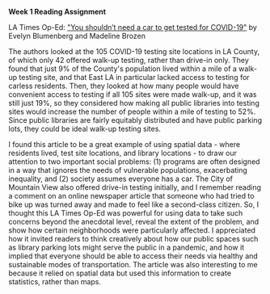**Week 1 Reading Assignment**

LA Times Op-Ed: ["You shouldn’t need a car to get tested for COVID-19"](https://www.latimes.com/opinion/story/2020-07-07/op-ed-drive-through-walk-up-covid-19-coronavirus-testing-sites) by Evelyn Blumenberg and Madeline Brozen 

The authors looked at the 105 COVID-19 testing site locations in LA County, of which only 42 offered walk-up testing, rather than drive-in only. They found that just 9% of the County's population lived within a mile of a walk-up testing site, and that East LA in particular lacked access to testing for carless residents. Then, they looked at how many people would have convenient access to testing if all 105 sites were made walk-up, and it was still just 19%, so they considered how making all public libraries into testing sites would increase the number of people within a mile of testing to 52%. Since public libraries are fairly equitably distributed and have public parking lots, they could be ideal walk-up testing sites.

I found this article to be a great example of using spatial data - where residents lived, test site locations, and library locations - to draw our attention to two important social problems: (1) programs are often designed in a way that ignores the needs of vulnerable populations, exacerbating inequality, and (2) society assumes everyone has a car. The City of Mountain View also offered drive-in testing initially, and I remember reading a comment on an online newspaper article that someone who had tried to bike up was turned away and made to feel like a second-class citizen. So, I thought this LA Times Op-Ed was powerful for using data to take such concerns beyond the anecdotal level, reveal the extent of the problem, and show how certain neighborhoods were particularly affected. I appreciated how it invited readers to think creatively about how our public spaces such as library parking lots might serve the public in a pandemic, and how it implied that everyone should be able to access their needs via healthy and sustainable modes of transportation. The article was also interesting to me because it relied on spatial data but used this information to create statistics, rather than maps.
